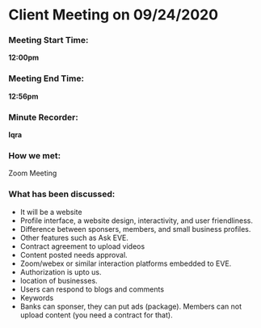# **Client Meeting on 09/24/2020**

### **Meeting Start Time**:

**12:00pm**

### **Meeting End Time**: 
**12:56pm**

### **Minute Recorder**:
**Iqra**

### **How we met**:
Zoom Meeting

### **What has been discussed**:

* It will be a website
* Profile interface, a website design, interactivity, and user friendliness.
* Difference between sponsers, members, and small business profiles. 
* Other features such as Ask EVE. 
* Contract agreement to upload videos
* Content posted needs approval. 
* Zoom/webex or similar interaction platforms embedded to EVE.
* Authorization is upto us.
* location of businesses.
* Users can respond to blogs and comments
* Keywords
* Banks can sponser, they can put ads (package).
Members can not upload content (you need a contract for that).

